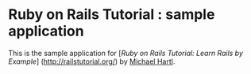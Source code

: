 # Ruby on Rails Tutorial : sample application

This is the sample application for [*Ruby on Rails Tutorial: Learn Rails by Example*] (http://railstutorial.org/) by [Michael Hartl](http://michaelhartl.com/).

